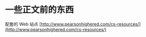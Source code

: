 <!--
 * @Author: East
 * @Date: 2022-03-20 21:11:31
 * @LastEditTime: 2022-03-20 21:14:02
 * @LastEditors: Please set LastEditors
 * @Description: 计算机网络：自顶向下
 * @FilePath: \forGreaterGood\computer-networks\0_正文前的东西.md
-->

# 一些正文前的东西

配套的 Web 站点 [http://www.pearsonhighered.com/cs-resources/](http://www.pearsonhighered.com/cs-resources/)
